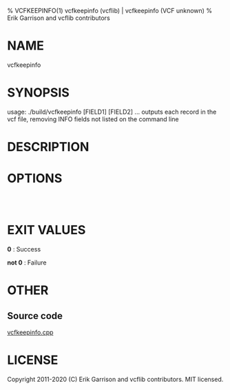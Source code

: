 % VCFKEEPINFO(1) vcfkeepinfo (vcflib) | vcfkeepinfo (VCF unknown)
% Erik Garrison and vcflib contributors

# NAME

vcfkeepinfo

# SYNOPSIS

usage: ./build/vcfkeepinfo <vcf file> [FIELD1] [FIELD2] ... outputs each record in the vcf file, removing INFO fields not listed on the command line

# DESCRIPTION



# OPTIONS

```



```



# EXIT VALUES

**0**
: Success

**not 0**
: Failure

# OTHER

## Source code

[vcfkeepinfo.cpp](https://github.com/vcflib/vcflib/blob/master/src/vcfkeepinfo.cpp)

# LICENSE

Copyright 2011-2020 (C) Erik Garrison and vcflib contributors. MIT licensed.

<!--
  Created with ./scripts/bin2md.rb scripts/bin2md-template.erb
-->
